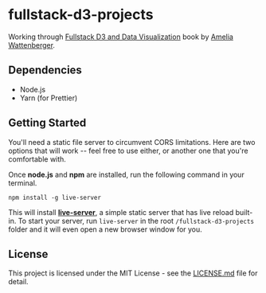 # fullstack-d3-projects

Working through [Fullstack D3 and Data Visualization](https://www.newline.co/fullstack-d3) book by [Amelia Wattenberger](https://wattenberger.com/).

## Dependencies

- Node.js
- Yarn (for Prettier)

## Getting Started

You'll need a static file server to circumvent CORS limitations. Here are two options that will work -- feel free to use either, or another one that you're comfortable with.

Once **node.js** and **npm** are installed, run the following command in your terminal.

```shell
npm install -g live-server
```

This will install [**live-server**](https://github.com/tapio/live-server), a simple static server that has live reload built-in. To start your server, run `live-server` in the root `/fullstack-d3-projects` folder and it will even open a new browser window for you.

## License

This project is licensed under the MIT License - see the [LICENSE.md](LICENSE.md) file for detail.
